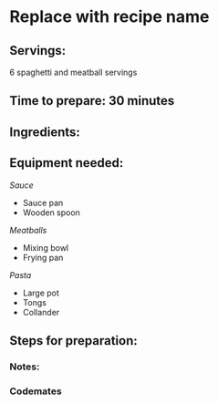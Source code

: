 # Replace with recipe name

## Servings: 
6 spaghetti and meatball servings

## Time to prepare: 30 minutes

## Ingredients:


## Equipment needed:
*Sauce*
- Sauce pan
- Wooden spoon

*Meatballs*
- Mixing bowl
- Frying pan

*Pasta*
- Large pot
- Tongs
- Collander

## Steps for preparation:



### Notes:



### Codemates #
